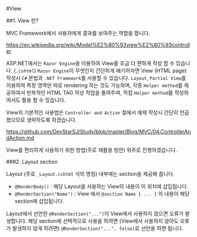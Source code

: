 #View

##1. View 란?

MVC Framework에서 사용자에게 결과를 보여주는 역할을 합니다.

<https://en.wikipedia.org/wiki/Model%E2%80%93view%E2%80%93controller>

ASP.NET에서는 `Razor Engine`을 이용하여 View를 조금 더 편하게 작성 할 수 있습니다. (`.cshtml`)
`Razor Engine`이 무엇인지 간단하게 얘기하자면 View (HTML page) 작성시 `C#` 문법과 `.NET Framework`를 사용할 수 있습니다.
`Layout`, `Partial View`를 이용하여 특정 영역만 따로 rendering 하는 것도 가능하며,
각종 `Helper method`를 제공하여서 반복적인 HTML TAG 작성 작업을 줄여주며, 직접 `Helper method`를 작성하여서도 활용 할 수 있습니다.

View의 기본적인 사용법은 `Controller and Action` 절에서 예제 작성시 간단히 언급했으므로 생략하도록 하겠습니다.

<https://github.com/DevStarSJ/Study/blob/master/Blog/MVC/04.ControllerAndAction.md>

View를 편리하게 사용하기 위한 방법(주로 재활용 방안) 위주로 진행하겠습니다.


###2. Layout section

Layout (주로 `_Layout.cshtml` 식의 명칭) 내부에는 section을 제공해 줍니다.

- `@RenderBody()` : 해당 Layout을 사용하는 View의 내용이 이 위치에 삽입됩니다.
- `@RenderSection("Name")` : View 에서 `@section Name { ... }` 의 내용이 해당 section에 삽입됩니다.

Layout에서 선언한 `@RenderSection("...")`이 View에서 사용하지 않으면 오류가 발생합니다.
해당 section에 선택적으로 사용을 하려면 (View에서 사용하지 않아도 오류가 발생하지 않게 하려면) `@RenderSection("...", false)`로 선언을 하면 됩니다.
